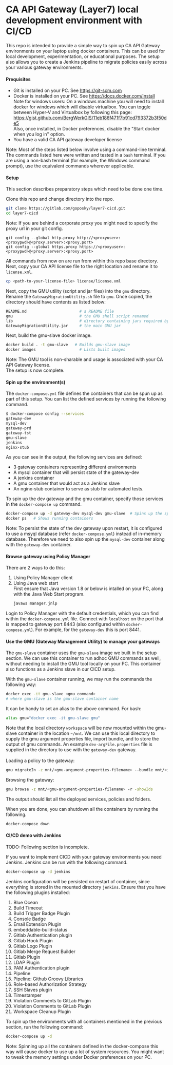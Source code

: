 # CA API Gateway (Layer7) local development environment with CI/CD

This repo is intended to provide a simple way to spin up CA API Gateway environments on your laptop using docker containers. This can be used for local development, experimentation, or educational purposes. The setup also allows you to create a Jenkins pipeline to migrate policies easily across your various gateway environments.

#### Prequisites
- Git is installed on your PC. See https://git-scm.com
- Docker is installed on your PC. See https://docs.docker.com/install \
Note for windows users: On a windows machine you will need to install docker for windows which will disable virtualbox. You can toggle between Hyper-V and Virtualbox by following this page: https://gist.github.com/BergWerkGIS/11eb186f471f7b91cd793372b3f50de5 \
Also, once installed, in Docker preferences, disable the "Start docker when you log in" option.
- You have a valid CA API gateway developer license

Note: Most of the steps listed below involve using a command-line terminal. The commands listed here were written and tested in a `bash` terminal. If you are using a non-bash terminal (for example, the Windows command prompt), use the equivalent commands wherever applicable.

#### Setup
This section describes preparatory steps which need to be done one time.

Clone this repo and change directory into the repo. 
```bash
git clone https://gitlab.com/goposky/layer7-cicd.git
cd layer7-cicd
```
Note: If you are behind a corporate proxy you might need to specify the proxy url in your git config.
```
git config --global http.proxy http://<proxyuser>:<proxypwd>@<proxy.server>:<proxy.port>
git config --global https.proxy https://<proxyuser>:<proxypwd>@<proxy.server>:<proxy.port>
```

All commands from now on are run from within this repo base directory.\
Next, copy your CA API license file to the right location and rename it to `license.xml`.
```bash
cp <path-to-your-license-file> license/license.xml
```
Next, copy the GMU utility (script and jar files) into the `gmu` directory. Rename the `GatewayMigrationUtility.sh` file to `gmu`. Once copied, the directory should have contents as listed below:
```bash
README.md                       # a README file
gmu                             # the GMU shell script renamed
lib                             # directory containing jars required by GMU
GatewayMigrationUtility.jar     # the main GMU jar
```

Next, build the gmu-slave docker image.
```bash
docker build . -t gmu-slave   # Builds gmu-slave image
docker images                   # Lists built images
```
Note: The GMU tool is non-sharable and usage is associated with your CA API Gateway license.\
The setup is now complete.
#### Spin up the environment(s)
The `docker-compose.yml` file defines the containers that can be spun up as part of this setup. You can list the defined services by running the following command.
```bash
$ docker-compose config --services
gateway-dev
mysql-dev
gateway-prd
gateway-tst
gmu-slave
jenkins
nginx-stub
```
As you can see in the output, the following services are defined:
- 3 gateway containers representing different environments
- A mysql container that will persist state of the gateway-dev
- A jenkins container
- A gmu container that would act as a Jenkins slave
- An nginx-stub container to serve as stub for automated tests.

To spin up the dev gateway and the gmu container, specify those services in the `docker-compose up` command.
```bash
docker-compose up -d gateway-dev mysql-dev gmu-slave  # Spins up the specified containers
docker ps   # Shows running containers
```
Note: To persist the state of the dev gateway upon restart, it is configured to use a msyql database (refer `docker-compose.yml`) instead of in-memory database. Therefore we need to also spin up the `mysql-dev` container along with the `gateway-dev` container.
#### Browse gateway using Policy Manager
There are 2 ways to do this:
1. Using Policy Manager client
2. Using Java web start\
   First ensure that Java version 1.8 or below is intalled on your PC, along with the Java Web Start program.
   ```bash
   javaws manager.jnlp
   ```
Login to Policy Manager with the default credentials, which you can find within the `docker-compose.yml` file. Connect with `localhost` on the port that is mapped to gateway port 8443 (also configured within `docker-compose.yml`). For example, for the `gateway-dev` this is port 8441.

#### Use the GMU (Gateway Management Utility) to manage your gateways
The `gmu-slave` container uses the `gmu-slave` image we built in the setup section. We can use this container to run adhoc GMU commands as well, without needing to install the GMU tool locally on your PC. This container also functions as a Jenkins slave in our CICD setup.

With the `gmu-slave` container running, we may run the commands the following way:
```bash
docker exec -it gmu-slave <gmu command>
# where gmu-slave is the gmu-slave container name
```
It can be handy to set an alias to the above command. For bash:
```bash
alias gmu="docker exec -it gmu-slave gmu"
```
Note that the local directory `workspace` will be now mounted within the gmu-slave container in the location `~/mnt`. We can use this local directory to supply the gmu argument properties file, import bundle, and to store the output of gmu commands. An example `dev-argFile.properties` file is supplied in the directory to use with the `gateway-dev` gateway.\
\
Loading a policy to the gateway:
```bash
gmu migrateIn -z mnt/<gmu-argument-properties-filename> --bundle mnt/<import-bundle-xml-filename> --results mnt/<results-xml-filename> --destFolder /ziggo
```
Browsing the gateway:
```bash
gmu browse -z mnt/<gmu-argument-properties-filename> -r -showIds
```
The output should list all the deployed services, policies and folders.

When you are done, you can shutdown all the containers by running the following.
```bash
docker-compose down
```

#### CI/CD demo with Jenkins
TODO: Following section is incomplete.

If you want to implement CICD with your gateway environments you need Jenkins. Jenkins can be run with the following command. 
```bash
docker-compose up -d jenkins
```
Jenkins configuration will be persisted on restart of container, since everything is stored in the mounted directory `jenkins`. Ensure that you have the following plugins installed:
1. Blue Ocean 
2. Build Timeout 
3. Build Trigger Badge Plugin 
4. Console Badge 
5. Email Extension Plugin 
6. embeddable-build-status 
7. Gitlab Authentication plugin 
8. Gitlab Hook Plugin 
9. Gitlab Logo Plugin 
10. Gitlab Merge Request Builder 
11. Gitlab Plugin 
12. LDAP Plugin 
13. PAM Authentication plugin 
14. Pipeline 
15. Pipeline: Github Groovy Libraries 
16. Role-based Authorization Strategy 
17. SSH Slaves plugin 
18. Timestamper 
19. Violation Comments to GitLab Plugin 
20. Violation Comments to GitLab Plugin 
21. Workspace Cleanup Plugin

To spin up the environments with all containers mentioned in the previous section, run the following command:
```bash
docker-compose up -d
```
Note: Spinning up all the containers defined in the docker-compose this way will cause docker to use up a lot of system resources. You might want to tweak the memory settings under Docker preferences on your PC.
